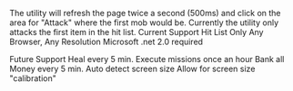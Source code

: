 The utility will refresh the page twice a second (500ms) and click on the area for "Attack" where the first mob would be. Currently the utility only attacks the first item in the hit list.
Current Support
Hit List Only
Any Browser, Any Resolution
Microsoft .net 2.0 required


Future Support
Heal every 5 min.
Execute missions once an hour
Bank all Money every 5 min.
Auto detect screen size
Allow for screen size "calibration"